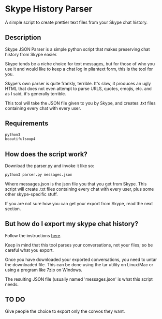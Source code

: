 # Skype History Parser
A simple script to create prettier text files from your Skype chat history.

## Description

Skype JSON Parser is a simple python script that makes preserving chat history from Skype easier.
 
Skype tends be a niche choice for text messages, but for those of who you use it and would like to keep a chat log in pliantext form, this is the tool for you.

Skype's own parser is quite frankly, terrible. It's slow, it produces an ugly HTML that does not even attempt to parse URLS, quotes, emojis, etc. and as I said, it's generally terrible.

This tool will take the JSON file given to you by Skype, and creates .txt files containing every chat with every user.




## Requirements
```python
python3
beautifulsoup4
```
## How does the script work?
Download the parser.py and invoke it like so:
```bash
python3 parser.py messages.json
```
Where messages.json is the json file you that you get from Skype. This script will create .txt files containing every chat with every user, plus some other  skype-specific stuff.


If you are not sure how you can get your export from Skype, read the next section.

## But how do I export my skype chat history?
Follow the instructions [here](https://support.skype.com/en/faq/FA34894/how-do-i-export-my-skype-files-and-chat-history).

Keep in mind that this tool parses your conversations, not your files; so be careful what you export.

Once you have downloaded your exported conversations, you need to untar the downloaded file. This can be done using the tar utility on Linux/Mac or using a program like 7zip on Windows.

The resulting JSON file (usually named 'messages.json' is what this script needs.




## TO DO
Give people the choice to export only the convos they want.


